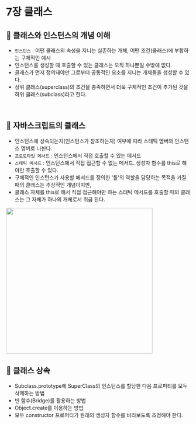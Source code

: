 # 7장 클래스

## 📌 클래스와 인스턴스의 개념 이해
- `인스턴스` : 어떤 클래스의 속성을 지니는 실존하는 개체, 어떤 조건(클래스)에 부합하는 구체적인 예시
- 인스턴스를 생성할 때 호출할 수 있는 클래스는 오직 하나뿐일 수밖에 없다.
- 클래스가 먼저 정의돼야만 그로부터 공통적인 요소를 지니는 개체들을 생성할 수 있다.
- 상위 클래스(superclass)의 조건을 충족하면서 더욱 구체적인 조건이 추가된 것을 하위 클래스(subclass)라고 한다. 
<br>

## 📌 자바스크립트의 클래스
- 인스턴스에 상속되는지(인스턴스가 참조하는지) 여부에 따라 스태틱 멤버와 인스턴스 멤버로 나뉜다.
- `프로토타입 메서드` : 인스턴스에서 직접 호출할 수 있는 메서드
- `스태틱 메서드` : 인스턴스에서 직접 접근할 수 없는 메서드. 생성자 함수를 this로 해야만 호출할 수 있다.
- 구체적인 인스턴스가 사용할 메서드를 정의한 '틀'의 역할을 담당하는 목적을 가질 때의 클래스는 추상적인 개념이지만, 
- 클래스 자체를 this로 해서 직접 접근해야만 하는 스태틱 메서드를 호출할 때의 클래스는 그 자체가 하나의 개체로서 취급 된다. 
<img src="https://user-images.githubusercontent.com/89966610/193260656-9d1f355d-99d4-47b9-ba72-f414022e4a61.png" width=400px />
<br>

## 📌 클래스 상속
- Subclass.prototype에 SuperClass의 인스턴스를 할당한 다음 프로퍼티를 모두 삭제하는 방법
- 빈 함수(Bridge)를 활용하는 방법
- Object.create를 이용하는 방법
- 모두 constructor 프로퍼티가 원래의 생성자 함수를 바라보도록 조정해야 한다. 
